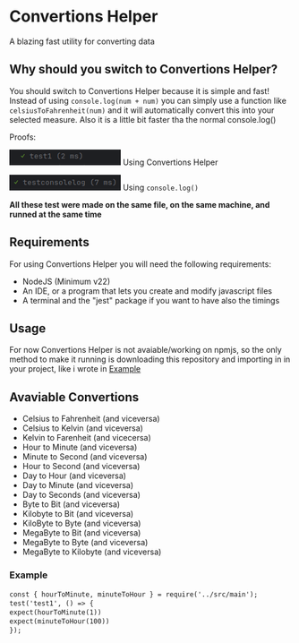 # Convertions Helper
A blazing fast utility for converting data 

## Why should you switch to Convertions Helper?
You should switch to Convertions Helper because it is simple and fast!  Instead of using ```console.log(num + num)``` you can simply use a function like ```celsiusToFahrenheit(num)``` and it will automatically convert this into your selected measure.  Also it is a little bit faster tha the normal console.log() 

Proofs:

![test1](/images/test1.png)  Using Convertions Helper

![testconsolelog](/images/testconsolelog.png) Using ```console.log()```

**All these test were made on the same file, on the same machine, and runned at the same time**


## Requirements
For using Convertions Helper you will need the following requirements:
- NodeJS (Minimum v22)
- An IDE, or a program that lets you create and modify javascript files
- A terminal and the "jest" package if you want to have also the timings


## Usage
For now Convertions Helper is not avaiable/working on npmjs, so the only method to make it running is downloading this repository and importing in in your project, like i wrote in [Example](#Example)


## Avaviable Convertions
- Celsius to Fahrenheit (and viceversa)
- Celsius to Kelvin (and viceversa)
- Kelvin to Farenheit (and vicecersa)
- Hour to Minute (and viceversa)
- Minute to Second (and viceversa)
- Hour to Second (and viceversa)
- Day to Hour (and viceversa)
- Day to Minute (and viceversa)
- Day to Seconds (and viceversa)
- Byte to Bit (and viceversa)
- Kilobyte to Bit (and viceversa)
- KiloByte to Byte (and viceversa)
- MegaByte to Bit (and viceversa)
- MegaByte to Byte (and viceversa)
- MegaByte to Kilobyte (and viceversa)



### Example 

``` 
const { hourToMinute, minuteToHour } = require('../src/main');
test('test1', () => {
expect(hourToMinute(1))
expect(minuteToHour(100))
}); 
```
